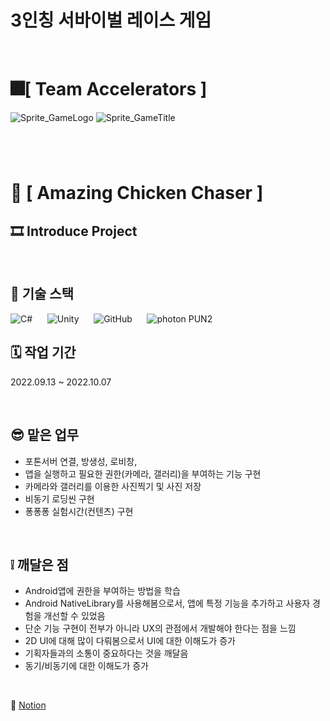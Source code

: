 # 3인칭 서바이벌 레이스 게임
&nbsp;

# 🎆[ **Team Accelerators** ]
![Sprite_GameLogo](https://github.com/whdgns9877/TeamProject-Amazing_Chicken_Chaser/assets/49630123/ecea20d2-5b4c-4b3d-a606-d135417c3da3)
![Sprite_GameTitle](https://github.com/whdgns9877/TeamProject-Amazing_Chicken_Chaser/assets/49630123/ef06a54a-1041-4700-8db2-7fd17eec4b05)
#
&nbsp;
# 💾 [ **Amazing Chicken Chaser** ]
## 🎞️ **Introduce Project**

&nbsp;

## 🔧 기술 스택
![C#](https://img.shields.io/badge/c%23-%23239120.svg?style=for-the-badge&logo=c-sharp&logoColor=white)
&nbsp;&nbsp;&nbsp;&nbsp;
![Unity](https://img.shields.io/badge/unity-%23000000.svg?style=for-the-badge&logo=unity&logoColor=white)
&nbsp;&nbsp;&nbsp;&nbsp;
![GitHub](https://img.shields.io/badge/github-%23121011.svg?style=for-the-badge&logo=github&logoColor=white)
&nbsp;&nbsp;&nbsp;&nbsp;
![photon](https://github.com/whdgns9877/RoyalOfLegend/assets/49630123/5078b0ca-0ca5-43c6-ad71-500b7ef6a70d) PUN2
&nbsp;

## 🗓️ 작업 기간
2022.09.13 ~ 2022.10.07

&nbsp;

## 😎 맡은 업무

* 포톤서버 연결, 방생성, 로비창, 
* 앱을 실행하고 필요한 권한(카메라, 갤러리)을 부여하는 기능 구현
* 카메라와 갤러리를 이용한 사진찍기 및 사진 저장
* 비동기 로딩씬 구현
* 퐁퐁퐁 실험시간(컨텐츠) 구현

&nbsp;

## ❕ 깨달은 점

* Android앱에 권한을 부여하는 방법을 학습
* Android NativeLibrary를 사용해봄으로서, 앱에 특정 기능을 추가하고 사용자 경험을 개선할 수 있었음
* 단순 기능 구현이 전부가 아니라 UX의 관점에서 개발해야 한다는 점을 느낌
* 2D UI에 대해 많이 다뤄봄으로서 UI에 대한 이해도가 증가
* 기획자들과의 소통이 중요하다는 것을 깨달음
* 동기/비동기에 대한 이해도가 증가

&nbsp;

🔗 [Notion](https://www.notion.so/Team-Project_A-C-C-5210c026a6b9454d99f5f78e826774a1, "Notion Link")

